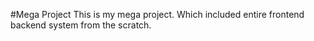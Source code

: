#Mega Project
This is my mega project. Which included entire frontend backend system from the scratch.
